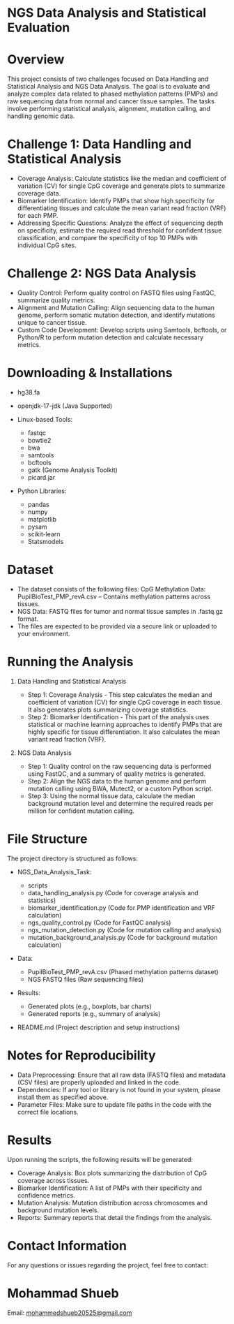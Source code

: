 #   NGS Data Analysis and Statistical Evaluation

# Overview
This project consists of two challenges focused on Data Handling and Statistical Analysis and NGS Data Analysis. The goal is to evaluate and analyze complex data related to phased methylation patterns (PMPs) and raw sequencing data from normal and cancer tissue samples. The tasks involve performing statistical analysis, alignment, mutation calling, and handling genomic data.

# Challenge 1: Data Handling and Statistical Analysis
  - Coverage Analysis: Calculate statistics like the median and coefficient of variation (CV) for single CpG coverage and generate plots to summarize coverage data.
  - Biomarker Identification: Identify PMPs that show high specificity for differentiating tissues and calculate the mean variant read fraction (VRF) for each PMP.
  - Addressing Specific Questions: Analyze the effect of sequencing depth on specificity, estimate the required read threshold for confident tissue classification, and compare the specificity of top 10 PMPs with individual CpG sites.

# Challenge 2: NGS Data Analysis
  - Quality Control: Perform quality control on FASTQ files using FastQC, summarize quality metrics.
  - Alignment and Mutation Calling: Align sequencing data to the human genome, perform somatic mutation detection, and identify mutations unique to cancer tissue.
  - Custom Code Development: Develop scripts using Samtools, bcftools, or Python/R to perform mutation detection and calculate necessary metrics.

# Downloading & Installations
- hg38.fa
- openjdk-17-jdk (Java Supported)
- Linux-based Tools:
  - fastqc
  - bowtie2
  - bwa
  - samtools
  - bcftools
  - gatk (Genome Analysis Toolkit)
  - picard.jar

- Python Libraries:
  - pandas
  - numpy
  - matplotlib
  - pysam
  - scikit-learn
  - Statsmodels

# Dataset
  - The dataset consists of the following files: CpG Methylation Data: PupilBioTest_PMP_revA.csv – Contains methylation patterns across tissues.
  - NGS Data: FASTQ files for tumor and normal tissue samples in .fastq.gz format.
  - The files are expected to be provided via a secure link or uploaded to your environment.

# Running the Analysis
1. Data Handling and Statistical Analysis
    - Step 1: Coverage Analysis - This step calculates the median and coefficient of variation (CV) for single CpG coverage in each tissue. It also generates plots summarizing coverage statistics.
    - Step 2: Biomarker Identification - This part of the analysis uses statistical or machine learning approaches to identify PMPs that are highly specific for tissue differentiation. It also calculates the mean variant read fraction (VRF).

3. NGS Data Analysis
    - Step 1: Quality control on the raw sequencing data is performed using FastQC, and a summary of quality metrics is generated.
    - Step 2: Align the NGS data to the human genome and perform mutation calling using BWA, Mutect2, or a custom Python script.
    - Step 3: Using the normal tissue data, calculate the median background mutation level and determine the required reads per million for confident mutation calling.

# File Structure 
The project directory is structured as follows:

- NGS_Data_Analysis_Task:
  -  scripts
  - data_handling_analysis.py (Code for coverage analysis and statistics)
  - biomarker_identification.py (Code for PMP identification and VRF calculation)
  - ngs_quality_control.py (Code for FastQC analysis)
  - ngs_mutation_detection.py (Code for mutation calling and analysis)
  - mutation_background_analysis.py (Code for background mutation calculation)
    
- Data:
  - PupilBioTest_PMP_revA.csv (Phased methylation patterns dataset)
  - NGS FASTQ files (Raw sequencing files)

- Results:
  - Generated plots (e.g., boxplots, bar charts)
  - Generated reports (e.g., summary of analysis)

- README.md (Project description and setup instructions)

# Notes for Reproducibility
  - Data Preprocessing: Ensure that all raw data (FASTQ files) and metadata (CSV files) are properly uploaded and linked in the code.
  - Dependencies: If any tool or library is not found in your system, please install them as specified above.
  - Parameter Files: Make sure to update file paths in the code with the correct file locations.

# Results
Upon running the scripts, the following results will be generated:
  - Coverage Analysis: Box plots summarizing the distribution of CpG coverage across tissues.
  - Biomarker Identification: A list of PMPs with their specificity and confidence metrics.
  - Mutation Analysis: Mutation distribution across chromosomes and background mutation levels.
  - Reports: Summary reports that detail the findings from the analysis.
    
# Contact Information
For any questions or issues regarding the project, feel free to contact:

# Mohammad Shueb

Email: mohammedshueb20525@gmail.com
